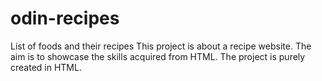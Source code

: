 # odin-recipes
List of foods and their recipes
This project is about a recipe website.
The aim is to showcase the skills acquired from HTML.
The project is purely created in HTML.
